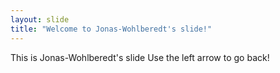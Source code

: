 ```yaml
---
layout: slide
title: "Welcome to Jonas-Wohlberedt's slide!"
---
```

This is Jonas-Wohlberedt's slide
Use the left arrow to go back!